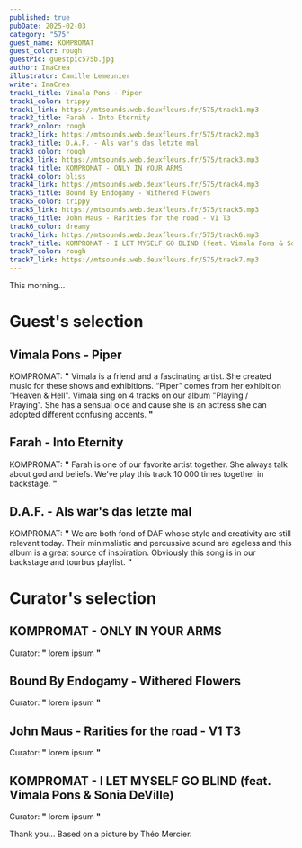 ```yaml
---
published: true
pubDate: 2025-02-03
category: "575"
guest_name: KOMPROMAT
guest_color: rough
guestPic: guestpic575b.jpg
author: ImaCrea
illustrator: Camille Lemeunier
writer: ImaCrea
track1_title: Vimala Pons - Piper
track1_color: trippy
track1_link: https://mtsounds.web.deuxfleurs.fr/575/track1.mp3
track2_title: Farah - Into Eternity
track2_color: rough
track2_link: https://mtsounds.web.deuxfleurs.fr/575/track2.mp3
track3_title: D.A.F. - Als war's das letzte mal
track3_color: rough
track3_link: https://mtsounds.web.deuxfleurs.fr/575/track3.mp3
track4_title: KOMPROMAT - ONLY IN YOUR ARMS
track4_color: bliss
track4_link: https://mtsounds.web.deuxfleurs.fr/575/track4.mp3
track5_title: Bound By Endogamy - Withered Flowers
track5_color: trippy
track5_link: https://mtsounds.web.deuxfleurs.fr/575/track5.mp3
track6_title: John Maus - Rarities for the road - V1 T3
track6_color: dreamy
track6_link: https://mtsounds.web.deuxfleurs.fr/575/track6.mp3
track7_title: KOMPROMAT - I LET MYSELF GO BLIND (feat. Vimala Pons & Sonia DeVille)
track7_color: rough
track7_link: https://mtsounds.web.deuxfleurs.fr/575/track7.mp3
---
```

This morning... 

# Guest's selection

## Vimala Pons - Piper

KOMPROMAT: **"** Vimala is a friend and a fascinating artist. She created music for these shows and exhibitions. “Piper” comes from her exhibition "Heaven & Hell".
Vimala sing on 4 tracks on our album "Playing / Praying". She has a sensual oice and cause she is an actress she can adopted different confusing accents. **"** 

## Farah - Into Eternity

KOMPROMAT: **"** Farah is one of our favorite artist together. She always talk about god and beliefs. We’ve play this track 10 000 times together in backstage. **"** 

## D.A.F. - Als war's das letzte mal

KOMPROMAT: **"** We are both fond of DAF whose style and creativity are still relevant today. Their minimalistic and percussive sound are ageless and this album is a great source of inspiration. Obviously this song is in our backstage and tourbus playlist. **"** 

# Curator's selection

## KOMPROMAT - ONLY IN YOUR ARMS

 Curator: **"** lorem ipsum **"** 

## Bound By Endogamy - Withered Flowers

 Curator: **"** lorem ipsum **"** 

## John Maus - Rarities for the road - V1 T3

 Curator: **"** lorem ipsum **"** 

## KOMPROMAT - I LET MYSELF GO BLIND (feat. Vimala Pons & Sonia DeVille)

 Curator: **"** lorem ipsum **"** 

 Thank you... Based on a picture by Théo Mercier.
